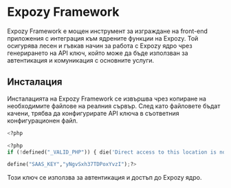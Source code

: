 # Expozy Framework

Expozy Framework е мощен инструмент за изграждане на front-end приложения с интеграция към ядрените функции на Expozy. Той осигурява лесен и гъвкав начин за работа с Expozy ядро чрез генерирането на API ключ, който може да бъде използван за автентикация и комуникация с основните услуги.

## Инсталация

Инсталацията на Expozy Framework се извършва чрез копиране на необходимите файлове на реалния сървър. След като файловете бъдат качени, трябва да конфигурирате API ключа в съответния конфигурационен файл.


```python
<?php

<?php
if (!defined("_VALID_PHP")) { die('Direct access to this location is not allowed.'); }

define("SAAS_KEY","yNgvSxh37TDPoxYvzI");?>

```

Този ключ се използва за автентикация и достъп до Expozy ядро.
